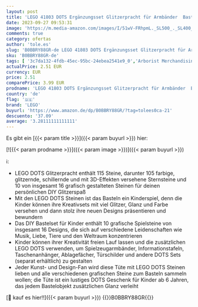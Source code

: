 ```yaml
---
layout: post
title: 'LEGO 41803 DOTS Ergänzungsset Glitzerpracht für Armbänder  Bastelset für Kinder  DIY Taschenanhänger  Informationstafel und Ablagefächer mit extra Steinchen'
date: 2023-09-27 09:53:31
image: 'https://m.media-amazon.com/images/I/51wV-FRhpmL._SL500_._SL400_.jpg'
comments: true
category: ofertas
author: 'tole.es'
slug: 'B0BBRY88GR-de LEGO 41803 DOTS Ergänzungsset Glitzerpracht für Armbänder...'
sku: 'B0BBRY88GR-de'
tags: [ '3c7da132-4fdb-45ec-95bc-24ebea2541e9_0','Arborist Merchandising Root','Bastelsets für Kinder','Custom Stores','Kunst und Handwerk','Schmuckbastelsets für Kinder','Self Service','Spielzeug','lego','🇩🇪', ]
actualPrice: 2.51 EUR
currency: EUR
price: 2.51
comparePrice: 3.99 EUR
prodname: 'LEGO 41803 DOTS Ergänzungsset Glitzerpracht für Armbänder  Bastelset für Kinder  DIY Taschenanhänger  Informationstafel und Ablagefächer mit extra Steinchen'
country: 'de'
flag: '🇩🇪'
brand: 'LEGO'
buyurl: 'https://www.amazon.de/dp/B0BBRY88GR/?tag=tolees0ca-21'
descuento: '37.09'
average: '3.28111111111111'
---
```


Es gibt ein [{{< param title >}}]({{< param buyurl >}}) hier:

[![{{< param prodname >}}]({{< param image >}})]({{< param buyurl >}})

ℹ️:

- LEGO DOTS Glitzerpracht enthält 115 Steine, darunter 105 farbige, glitzernde, schillernde und mit 3D-Effekten versehene Sternsteine und 10 von insgesamt 16 grafisch gestalteten Steinen für deinen persönlichen DIY Glitzerspaß
- Mit den LEGO DOTS Steinen ist das Basteln ein Kinderspiel, denn die Kinder können ihre Kreativsets mit viel Glitzer, Glanz und Farbe versehen und dann stolz ihre neuen Designs präsentieren und bewundern
- Das DIY Bastelset für Kinder enthält 10 grafische Spielsteine von insgesamt 16 Designs, die sich auf verschiedene Leidenschaften wie Musik, Liebe, Tiere und den Weltraum konzentrieren
- Kinder können ihrer Kreativität freien Lauf lassen und die zusätzlichen LEGO DOTS verwenden, um Spielzeugarmbänder, Informationstafeln, Taschenanhänger, Ablagefächer, Türschilder und andere DOTS Sets (separat erhältlich) zu gestalten
- Jeder Kunst- und Design-Fan wird diese Tüte mit LEGO DOTS Steinen lieben und alle verschiedenen grafischen Steine zum Basteln sammeln wollen; die Tüte ist ein lustiges DOTS Geschenk für Kinder ab 6 Jahren, das jedem Bastelobjekt zusätzlichen Glanz verleiht

[🛒 kauf es hier!!]({{< param buyurl >}})
{{<world>}}B0BBRY88GR{{</world>}}

